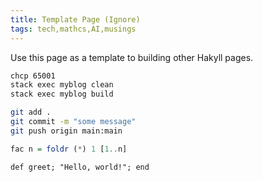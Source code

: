 ```yaml
---
title: Template Page (Ignore)
tags: tech,mathcs,AI,musings
---
```


Use this page as a template to building other Hakyll pages.


```bash
chcp 65001
stack exec myblog clean
stack exec myblog build
```

```bash
git add .
git commit -m "some message"
git push origin main:main
```



``` haskell
fac n = foldr (*) 1 [1..n]
```

```{.ruby .numberLines}
def greet; "Hello, world!"; end
```
